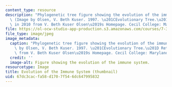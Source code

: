 ```yaml
---
content_type: resource
description: "Phylogenetic tree figure showing the evolution of the immune system.\
  \ (Image by Olsen, V. Beth Kuser. 1997. \u201CEvolutionary Tree.\u201D Retrieved\
  \ in 2010 from V. Beth Kuser Olsen\u2019s Homepage. Cecil College: Maryland.)"
file: https://ol-ocw-studio-app-production.s3.amazonaws.com/courses/7-345-evolution-of-the-immune-system-spring-2005/67dc3cacfa58d1707f546dc647995832_7-345-s05-th.jpg
file_type: image/jpeg
image_metadata:
  caption: "Phylogenetic tree figure showing the evolution of the immune system. (Image\
    \ by Olsen, V. Beth Kuser. 1997. \u201CEvolutionary Tree.\u201D Retrieved in 2010\
    \ from V. Beth Kuser Olsen\u2019s Homepage. Cecil College: Maryland.)"
  credit: ''
  image-alt: Figure showing the evolution of the immune system.
resourcetype: Image
title: Evolution of the Immune System (thumbnail)
uid: 67dc3cac-fa58-d170-7f54-6dc647995832
---
```

